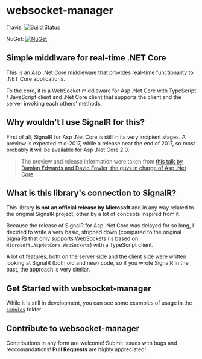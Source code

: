 # websocket-manager

Travis: [![Build Status](https://travis-ci.org/radu-matei/websocket-manager.svg?branch=master)](https://travis-ci.org/radu-matei/websocket-manager)

NuGet: [![NuGet](https://img.shields.io/nuget/v/WebSocketManager.svg)](https://www.nuget.org/packages/WebSocketManager)

Simple middlware for real-time .NET Core
----------------------------------------

This is an Asp .Net Core middleware that provides real-time functionality to .NET Core applications. 

To the core, it is a WebSocket middleware for Asp .Net Core with TypeScript / JavaScript client and .Net Core client that supports the client and the server invoking each others' methods.

Why wouldn't I use SignalR for this?
------------------------------------

First of all, SignalR for Asp .Net Core is still in its very incipient stages. A preview is expected mid-2017, while a release near the end of 2017, so most probably it will be available for Asp .Net Core 2.0. 

> The preview and release information were taken from [this talk by Damian Edwards and David Fowler, the guys in charge of Asp .Net Core](https://vimeo.com/204078084).

What is this library's connection to SignalR?
----------------------------------------------

This library **is not an official release by Microsoft** and in any way related to the original SignalR project, other by a lot of concepts inspired from it. 

Because the release of SignalR for Asp .Net Core was delayed for so long, I decided to write a very basic, stripped down (compared to the original SignalR) that only supports WebSockets (is based on `Microsoft.AspNetCore.WebSockets`) with a TypeScript client.

A lot of features, both on the server side and the client side were written looking at SignalR (both old and new) code, so if you wrote SignalR in the past, the approach is very similar.

Get Started with **websocket-manager**
--------------------------------------

While it is still in development, you can see some examples of usage in the [`samples`](/samples) folder.

Contribute to **websocket-manager**
-----------------------------------

Contributions in any form are welcome! Submit issues with bugs and reccomandations! 
**Pull Requests** are highly appreciated!